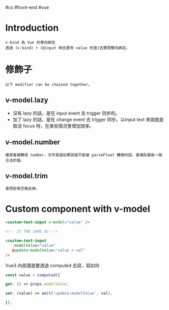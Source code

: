 #cs #front-end #vue 

# Introduction
	v-bind 為 Vue 的單向綁定
	透過 (v-bind) + (@input 時去更改 value 的值)去實現雙向綁定。

# 修飾子
	以下 modifier can be chained together。
## v-model.lazy
-   沒有 lazy 的話，是在 input event 去 trigger 同步的。
-   加了 lazy 的話，是在 change event 去 trigger 同步。以input text 來說就是取消 focus 時，在某些情況會增加效率。

## v-model.number
	確保會被轉成 number，文件寫道如果該值不能被 parseFloat 轉換的話，會儲存最後一個合法的值。

## v-model.trim
	會把前後空格去掉。

# Custom component with v-model
```html
<custom-text-input v-model="value" />

<!-- IS THE SAME AS -->

<custom-text-input
   :modelValue="value"
   @update:modelValue="value = val"
/>
```

Vue3 內部還是要透過 computed 去寫，寫如何
```js
const value = computed({

get: () => props.modelValue,

set: (value) => emit('update:modelValue', val),

});
```